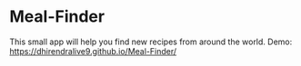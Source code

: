 # Meal-Finder

This small app will help you find new recipes from around the world. 
Demo: https://dhirendralive9.github.io/Meal-Finder/
